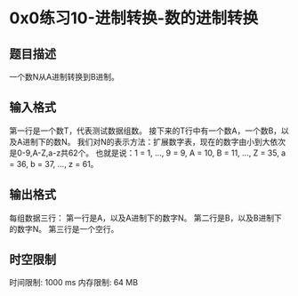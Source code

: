 # 0x0练习10-进制转换-数的进制转换

## 题目描述

一个数N从A进制转换到B进制。

## 输入格式

第一行是一个数T，代表测试数据组数。
接下来的T行中有一个数A，一个数B，以及A进制下的数N。
我们对N的表示方法：扩展数字表，现在的数字由小到大依次是0-9,A-Z,a-z共62个。
也就是说：1 = 1, ..., 9 = 9, A = 10, B = 11, ..., Z = 35, a = 36, b = 37, ..., z = 61。

## 输出格式

每组数据三行：
第一行是A，以及A进制下的数字N。
第二行是B，以及B进制下的数字N。
第三行是一个空行。

## 时空限制

时间限制: 1000 ms
内存限制: 64 MB
